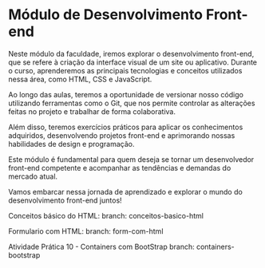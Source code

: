 # Módulo de Desenvolvimento Front-end

Neste módulo da faculdade, iremos explorar o desenvolvimento front-end, que se refere à criação da interface visual de um site ou aplicativo. Durante o curso, aprenderemos as principais tecnologias e conceitos utilizados nessa área, como HTML, CSS e JavaScript.

Ao longo das aulas, teremos a oportunidade de versionar nosso código utilizando ferramentas como o Git, que nos permite controlar as alterações feitas no projeto e trabalhar de forma colaborativa.

Além disso, teremos exercícios práticos para aplicar os conhecimentos adquiridos, desenvolvendo projetos front-end e aprimorando nossas habilidades de design e programação.

Este módulo é fundamental para quem deseja se tornar um desenvolvedor front-end competente e acompanhar as tendências e demandas do mercado atual.

Vamos embarcar nessa jornada de aprendizado e explorar o mundo do desenvolvimento front-end juntos!

Conceitos básico do HTML:
branch: conceitos-basico-html

Formulario com HTML:
branch: form-com-html

​Atividade Prática 10 - Containers com BootStrap
branch: containers-bootstrap
